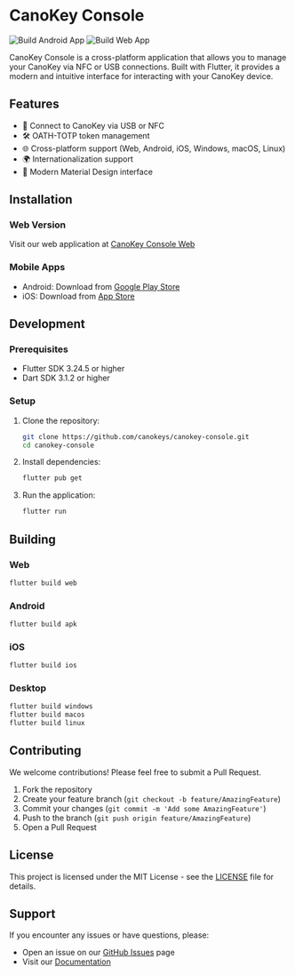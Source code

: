 # CanoKey Console

![Build Android App](https://github.com/canokeys/canokey-console/workflows/Build%20Android%20App/badge.svg)
![Build Web App](https://github.com/canokeys/canokey-console/workflows/Build%20and%20Deploy%20to%20Netlify/badge.svg)

CanoKey Console is a cross-platform application that allows you to manage your CanoKey via NFC or USB connections. Built with Flutter, it provides a modern and intuitive interface for interacting with your CanoKey device.

## Features

- 🔌 Connect to CanoKey via USB or NFC
- 🛠️ OATH-TOTP token management
- 🌐 Cross-platform support (Web, Android, iOS, Windows, macOS, Linux)
- 🌍 Internationalization support
- 🎨 Modern Material Design interface

## Installation

### Web Version

Visit our web application at [CanoKey Console Web](https://console.canokeys.org)

### Mobile Apps

- Android: Download from [Google Play Store](https://play.google.com/store/apps/details?id=org.canokeys.console)
- iOS: Download from [App Store](https://apps.apple.com/app/canokey-console/id1234567890)

## Development

### Prerequisites

- Flutter SDK 3.24.5 or higher
- Dart SDK 3.1.2 or higher

### Setup

1. Clone the repository:
   ```bash
   git clone https://github.com/canokeys/canokey-console.git
   cd canokey-console
   ```

2. Install dependencies:
   ```bash
   flutter pub get
   ```

3. Run the application:
   ```bash
   flutter run
   ```

## Building

### Web
```bash
flutter build web
```

### Android
```bash
flutter build apk
```

### iOS
```bash
flutter build ios
```

### Desktop
```bash
flutter build windows
flutter build macos
flutter build linux
```

## Contributing

We welcome contributions! Please feel free to submit a Pull Request.

1. Fork the repository
2. Create your feature branch (`git checkout -b feature/AmazingFeature`)
3. Commit your changes (`git commit -m 'Add some AmazingFeature'`)
4. Push to the branch (`git push origin feature/AmazingFeature`)
5. Open a Pull Request

## License

This project is licensed under the MIT License - see the [LICENSE](LICENSE) file for details.

## Support

If you encounter any issues or have questions, please:
- Open an issue on our [GitHub Issues](https://github.com/canokeys/canokey-console/issues) page
- Visit our [Documentation](https://docs.canokeys.org)

